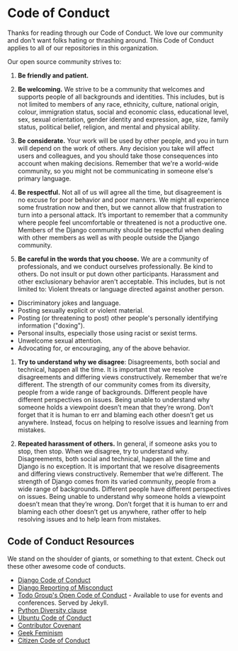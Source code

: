 # Code of Conduct

Thanks for reading through our Code of Conduct. We love our community and don't want folks hating or thrashing around. This Code of Conduct applies to all of our repositories in this organization.

Our open source community strives to:

1. **Be friendly and patient.** 
 
1. **Be welcoming.** We strive to be a community that welcomes and supports people of all backgrounds and identities. This includes, but is not limited to members of any race, ethnicity, culture, national origin, colour, immigration status, social and economic class, educational level, sex, sexual orientation, gender identity and expression, age, size, family status, political belief, religion, and mental and physical ability.

1. **Be considerate.** Your work will be used by other people, and you in turn will depend on the work of others. Any decision you take will affect users and colleagues, and you should take those consequences into account when making decisions. Remember that we're a world-wide community, so you might not be communicating in someone else's primary language.

1. **Be respectful.** Not all of us will agree all the time, but disagreement is no excuse for poor behavior and poor manners. We might all experience some frustration now and then, but we cannot allow that frustration to turn into a personal attack. It’s important to remember that a community where people feel uncomfortable or threatened is not a productive one. Members of the Django community should be respectful when dealing with other members as well as with people outside the Django community.

1. **Be careful in the words that you choose.** We are a community of professionals, and we conduct ourselves professionally. Be kind to others. Do not insult or put down other participants. Harassment and other exclusionary behavior aren't acceptable. This includes, but is not limited to:
Violent threats or language directed against another person.
  * Discriminatory jokes and language.
  * Posting sexually explicit or violent material.
  * Posting (or threatening to post) other people's personally identifying information ("doxing").
  * Personal insults, especially those using racist or sexist terms.
  * Unwelcome sexual attention.
  * Advocating for, or encouraging, any of the above behavior.

1. **Try to understand why we disagree**: Disagreements, both social and technical, happen all the time. It is important that we resolve disagreements and differing views constructively. Remember that we’re different. The strength of our community comes from its diversity, people from a wide range of backgrounds. Different people have different perspectives on issues. Being unable to understand why someone holds a viewpoint doesn’t mean that they’re wrong. Don’t forget that it is human to err and blaming each other doesn’t get us anywhere. Instead, focus on helping to resolve issues and learning from mistakes.


1. **Repeated harassment of others.** In general, if someone asks you to stop, then stop.
When we disagree, try to understand why. Disagreements, both social and technical, happen all the time and Django is no exception. It is important that we resolve disagreements and differing views constructively. Remember that we’re different. The strength of Django comes from its varied community, people from a wide range of backgrounds. Different people have different perspectives on issues. Being unable to understand why someone holds a viewpoint doesn’t mean that they’re wrong. Don’t forget that it is human to err and blaming each other doesn’t get us anywhere, rather offer to help resolving issues and to help learn from mistakes.

## Code of Conduct Resources

We stand on the shoulder of giants, or something to that extent. Check out these other awesome code of conducts.

* [Django Code of Conduct](https://www.djangoproject.com/conduct/)
* [Django Reporting of Misconduct](https://www.djangoproject.com/conduct/reporting/)
* [Todo Group's Open Code of Conduct](https://github.com/todogroup/opencodeofconduct) - Available to use for events and conferences. Served by Jekyll.
* [Python Diversity clause](https://www.python.org/community/diversity/)
* [Ubuntu Code of Conduct](http://www.ubuntu.com/about/about-ubuntu/conduct)
* [Contributor Covenant](http://contributor-covenant.org/)
* [Geek Feminism](http://geekfeminism.org/about/code-of-conduct/)
* [Citizen Code of Conduct](http://citizencodeofconduct.org/)
